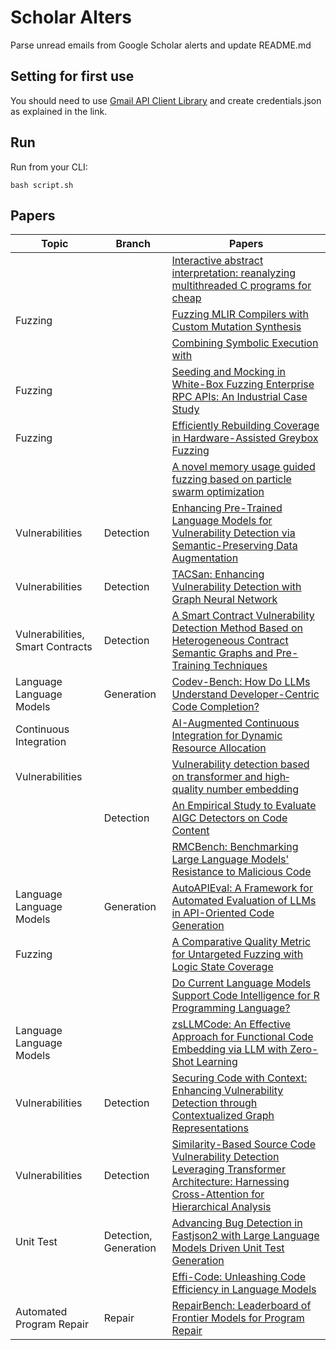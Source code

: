 # Scholar Alters
Parse unread emails from Google Scholar alerts and update README.md

## Setting for first use
You should need to use [Gmail API Client Library](https://developers.google.com/gmail/api/quickstart/python) and create
credentials.json as explained in the link.

## Run
Run from your CLI:
```
bash script.sh
```
## Papers

| Topic | Branch | Papers |
| --- | --- | --- |
|  |  | [Interactive abstract interpretation: reanalyzing multithreaded C programs for cheap](https://scholar.google.com/scholar_url?url=https://link.springer.com/article/10.1007/s10009-024-00768-9&hl=vi&sa=X&d=262980819768642032&ei=pVMZZ5imN_DIy9YPo7riqQs&scisig=AFWwaebzo70sMbnCWrf0a4IhvgWd&oi=scholaralrt&hist=apJ4fD8AAAAJ:16065687014273664109:AFWwaeYpvD7V4gPm0ywHhNT6YvSk&html=&pos=0&folt=rel) |
| Fuzzing |  | [Fuzzing MLIR Compilers with Custom Mutation Synthesis](https://scholar.google.com/scholar_url?url=https://web.cs.ucla.edu/~wangjiyuan/research/ICSE2025_SynthFuzz.pdf&hl=vi&sa=X&d=6685929165361275436&ei=pVMZZ5imN_DIy9YPo7riqQs&scisig=AFWwaeamDCqiA59ktK_OE7Daw9eB&oi=scholaralrt&hist=apJ4fD8AAAAJ:16065687014273664109:AFWwaeYpvD7V4gPm0ywHhNT6YvSk&html=&pos=1&folt=rel) |
|  |  | [Combining Symbolic Execution with](https://scholar.google.com/scholar_url?url=https://books.google.com/books%3Fhl%3Dvi%26lr%3D%26id%3D8KglEQAAQBAJ%26oi%3Dfnd%26pg%3DPA272%26ots%3DxdlsuWIOJX%26sig%3Dp_hRBWzO2ennMCU8W_EPfREEFrI&hl=vi&sa=X&d=957026856593186963&ei=pVMZZ5imN_DIy9YPo7riqQs&scisig=AFWwaebWKtH_Q7CDJbZFPtgT4NlX&oi=scholaralrt&hist=apJ4fD8AAAAJ:16065687014273664109:AFWwaeYpvD7V4gPm0ywHhNT6YvSk&html=&pos=2&folt=rel) |
| Fuzzing |  | [Seeding and Mocking in White-Box Fuzzing Enterprise RPC APIs: An Industrial Case Study](https://scholar.google.com/scholar_url?url=https://dl.acm.org/doi/abs/10.1145/3691620.3695265&hl=vi&sa=X&d=17084011972928831423&ei=pVMZZ5imN_DIy9YPo7riqQs&scisig=AFWwaeYXwqyUOtpeKsWR4bhBPqkV&oi=scholaralrt&hist=apJ4fD8AAAAJ:16065687014273664109:AFWwaeYpvD7V4gPm0ywHhNT6YvSk&html=&pos=3&folt=rel) |
| Fuzzing |  | [Efficiently Rebuilding Coverage in Hardware-Assisted Greybox Fuzzing](https://scholar.google.com/scholar_url?url=https://dl.acm.org/doi/pdf/10.1145/3678890.3678933&hl=vi&sa=X&d=13713099898487195025&ei=pVMZZ5imN_DIy9YPo7riqQs&scisig=AFWwaeaYaDlHhgnJBAyUIOFnPnq0&oi=scholaralrt&hist=apJ4fD8AAAAJ:16065687014273664109:AFWwaeYpvD7V4gPm0ywHhNT6YvSk&html=&pos=4&folt=rel) |
|  |  | [A novel memory usage guided fuzzing based on particle swarm optimization](https://scholar.google.com/scholar_url?url=https://www.sciencedirect.com/science/article/pii/S2210650224002852&hl=vi&sa=X&d=5225621378494061500&ei=pVMZZ5imN_DIy9YPo7riqQs&scisig=AFWwaealmu-3hD96gFJcTBK5Lh_m&oi=scholaralrt&hist=apJ4fD8AAAAJ:16065687014273664109:AFWwaeYpvD7V4gPm0ywHhNT6YvSk&html=&pos=5&folt=rel) |
| Vulnerabilities | Detection | [Enhancing Pre-Trained Language Models for Vulnerability Detection via Semantic-Preserving Data Augmentation](https://scholar.google.com/scholar_url?url=https://arxiv.org/pdf/2410.00249&hl=vi&sa=X&d=1531304795646348287&ei=pVMZZ5imN_DIy9YPo7riqQs&scisig=AFWwaeZZyB6KMkCtR4p0vFcNATY8&oi=scholaralrt&hist=apJ4fD8AAAAJ:16065687014273664109:AFWwaeYpvD7V4gPm0ywHhNT6YvSk&html=&pos=6&folt=rel) |
| Vulnerabilities | Detection | [TACSan: Enhancing Vulnerability Detection with Graph Neural Network](https://scholar.google.com/scholar_url?url=https://search.proquest.com/openview/4ebccba310caab7d75b5b43df96169fd/1%3Fpq-origsite%3Dgscholar%26cbl%3D2032404&hl=en&sa=X&d=17297454220996959964&ei=pVMZZ9fkNZuJ6rQPpOnUuQg&scisig=AFWwaeab-BpMhBb3poh1Q1PpIm9_&oi=scholaralrt&hist=apJ4fD8AAAAJ:15725322226479601129:AFWwaeYp-8wbw5OHTjoCHLP43E0V&html=&pos=1&folt=rel) |
| Vulnerabilities, Smart Contracts | Detection | [A Smart Contract Vulnerability Detection Method Based on Heterogeneous Contract Semantic Graphs and Pre-Training Techniques](https://scholar.google.com/scholar_url?url=https://www.mdpi.com/2079-9292/13/18/3786&hl=en&sa=X&d=17718174669949180746&ei=pVMZZ9fkNZuJ6rQPpOnUuQg&scisig=AFWwaeY01Zt8UfJ-qXMe5Xqu1Wve&oi=scholaralrt&hist=apJ4fD8AAAAJ:15725322226479601129:AFWwaeYp-8wbw5OHTjoCHLP43E0V&html=&pos=2&folt=rel) |
| Language Language Models | Generation | [Codev-Bench: How Do LLMs Understand Developer-Centric Code Completion?](https://scholar.google.com/scholar_url?url=https://arxiv.org/pdf/2410.01353&hl=en&sa=X&d=10666642767871274824&ei=pVMZZ9fkNZuJ6rQPpOnUuQg&scisig=AFWwaebGRjVkVCEmXmAYLtdiJoXB&oi=scholaralrt&hist=apJ4fD8AAAAJ:15725322226479601129:AFWwaeYp-8wbw5OHTjoCHLP43E0V&html=&pos=3&folt=rel) |
| Continuous Integration |  | [AI-Augmented Continuous Integration for Dynamic Resource Allocation](https://scholar.google.com/scholar_url?url=https://www.researchgate.net/profile/Venkata-Mohit-Tamanampudi/publication/384429269_AI-Augmented_Continuous_Integration_for_Dynamic_Resource_Allocation/links/66f8149a869f1104c6bae8fa/AI-Augmented-Continuous-Integration-for-Dynamic-Resource-Allocation.pdf&hl=en&sa=X&d=3365314175573927030&ei=pVMZZ9fkNZuJ6rQPpOnUuQg&scisig=AFWwaebdz7uKZ5LWIGBT7wMOkuXH&oi=scholaralrt&hist=apJ4fD8AAAAJ:15725322226479601129:AFWwaeYp-8wbw5OHTjoCHLP43E0V&html=&pos=4&folt=rel) |
| Vulnerabilities |  | [Vulnerability detection based on transformer and high‐quality number embedding](https://scholar.google.com/scholar_url?url=https://onlinelibrary.wiley.com/doi/abs/10.1002/cpe.8292&hl=vi&sa=X&d=515141882404889848&ei=pVMZZ7nvMvGt6rQPvqCIwA8&scisig=AFWwaeYk3VH-XZIx7RWE2m03iM7e&oi=scholaralrt&hist=apJ4fD8AAAAJ:11355862984917483435:AFWwaeZvT_NNWQMu4_zZrEW644gW&html=&pos=0&folt=rel) |
|  | Detection | [An Empirical Study to Evaluate AIGC Detectors on Code Content](https://scholar.google.com/scholar_url?url=https://dl.acm.org/doi/abs/10.1145/3691620.3695468&hl=vi&sa=X&d=15282468849465849228&ei=pVMZZ7nvMvGt6rQPvqCIwA8&scisig=AFWwaeY5Uwp7Qhfn_0pPd6s3AozQ&oi=scholaralrt&hist=apJ4fD8AAAAJ:11355862984917483435:AFWwaeZvT_NNWQMu4_zZrEW644gW&html=&pos=1&folt=rel) |
|  |  | [RMCBench: Benchmarking Large Language Models' Resistance to Malicious Code](https://scholar.google.com/scholar_url?url=https://arxiv.org/pdf/2409.15154&hl=vi&sa=X&d=3425686128050664369&ei=pVMZZ7nvMvGt6rQPvqCIwA8&scisig=AFWwaea9qFXNSx514mxAKlUCUkWT&oi=scholaralrt&hist=apJ4fD8AAAAJ:11355862984917483435:AFWwaeZvT_NNWQMu4_zZrEW644gW&html=&pos=2&folt=rel) |
| Language Language Models | Generation | [AutoAPIEval: A Framework for Automated Evaluation of LLMs in API-Oriented Code Generation](https://scholar.google.com/scholar_url?url=https://arxiv.org/pdf/2409.15228&hl=vi&sa=X&d=5587276547165868214&ei=pVMZZ7nvMvGt6rQPvqCIwA8&scisig=AFWwaeZ4Uw5YUQ6pWVVr_KlUw_qG&oi=scholaralrt&hist=apJ4fD8AAAAJ:11355862984917483435:AFWwaeZvT_NNWQMu4_zZrEW644gW&html=&pos=3&folt=rel) |
| Fuzzing |  | [A Comparative Quality Metric for Untargeted Fuzzing with Logic State Coverage](https://scholar.google.com/scholar_url?url=https://arxiv.org/pdf/2409.14987&hl=en&sa=X&d=991739126680282714&ei=pVMZZ9DRMYiCy9YPnfDFsQ4&scisig=AFWwaeYn65sf8A8n_FZnLXNUuUx_&oi=scholaralrt&hist=apJ4fD8AAAAJ:11137134570824175991:AFWwaeZJgvZkFmSwNlRigHvrI7d8&html=&pos=0&folt=rel) |
|  |  | [Do Current Language Models Support Code Intelligence for R Programming Language?](https://scholar.google.com/scholar_url?url=https://arxiv.org/pdf/2410.07793&hl=en&sa=X&d=14991957145492741001&ei=pVMZZ5SZNJWOy9YPstOYmQU&scisig=AFWwaeYlXwdLJ_oScGEzrjayWQUs&oi=scholaralrt&hist=apJ4fD8AAAAJ:11631047573362457156:AFWwaeYhbBKL65h4pzyKCNru3s-R&html=&pos=1&folt=rel) |
| Language Language Models |  | [zsLLMCode: An Effective Approach for Functional Code Embedding via LLM with Zero-Shot Learning](https://scholar.google.com/scholar_url?url=https://arxiv.org/pdf/2409.14644&hl=en&sa=X&d=16942726182251864865&ei=pVMZZ5SZNJWOy9YPstOYmQU&scisig=AFWwaeYq6OBPmpODM7NjVr5wFMRL&oi=scholaralrt&hist=apJ4fD8AAAAJ:11631047573362457156:AFWwaeYhbBKL65h4pzyKCNru3s-R&html=&pos=2&folt=rel) |
| Vulnerabilities | Detection | [Securing Code with Context: Enhancing Vulnerability Detection through Contextualized Graph Representations](https://scholar.google.com/scholar_url?url=https://ieeexplore.ieee.org/iel8/6287639/6514899/10689592.pdf&hl=en&sa=X&d=3383821516605080114&ei=pVMZZ5SZNJWOy9YPstOYmQU&scisig=AFWwaeZoFTdAn-GC0ZXySANioi24&oi=scholaralrt&hist=apJ4fD8AAAAJ:11631047573362457156:AFWwaeYhbBKL65h4pzyKCNru3s-R&html=&pos=3&folt=rel) |
| Vulnerabilities | Detection | [Similarity-Based Source Code Vulnerability Detection Leveraging Transformer Architecture: Harnessing Cross-Attention for Hierarchical Analysis](https://scholar.google.com/scholar_url?url=https://ieeexplore.ieee.org/iel8/6287639/6514899/10706239.pdf&hl=en&sa=X&d=1153375793646689943&ei=pVMZZ5SZNJWOy9YPstOYmQU&scisig=AFWwaebJymN35zqmXRTXMxBVth-N&oi=scholaralrt&hist=apJ4fD8AAAAJ:11631047573362457156:AFWwaeYhbBKL65h4pzyKCNru3s-R&html=&pos=4&folt=rel) |
| Unit Test | Detection, Generation | [Advancing Bug Detection in Fastjson2 with Large Language Models Driven Unit Test Generation](https://scholar.google.com/scholar_url?url=https://arxiv.org/pdf/2410.09414&hl=en&sa=X&d=1156470535898230124&ei=pVMZZ8GIMMy_y9YPw63P2Qc&scisig=AFWwaeY9IXIJ6ap8OGfdByRdY46L&oi=scholaralrt&hist=apJ4fD8AAAAJ:6234092987365270793:AFWwaeZHIN6aK_iU38VPuuMoYcVu&html=&pos=1&folt=rel) |
|  |  | [Effi-Code: Unleashing Code Efficiency in Language Models](https://scholar.google.com/scholar_url?url=https://arxiv.org/pdf/2410.10209&hl=en&sa=X&d=1109691509604134053&ei=pVMZZ8GIMMy_y9YPw63P2Qc&scisig=AFWwaebZo9dlnJQoK-tmCtwbWQPC&oi=scholaralrt&hist=apJ4fD8AAAAJ:6234092987365270793:AFWwaeZHIN6aK_iU38VPuuMoYcVu&html=&pos=3&folt=rel) |
| Automated Program Repair | Repair | [RepairBench: Leaderboard of Frontier Models for Program Repair](https://scholar.google.com/scholar_url?url=https://arxiv.org/pdf/2409.18952&hl=en&sa=X&d=17618665951264416605&ei=pVMZZ8GIMMy_y9YPw63P2Qc&scisig=AFWwaeY9tZF9xvhYDb9IOQbJs3qk&oi=scholaralrt&hist=apJ4fD8AAAAJ:6234092987365270793:AFWwaeZHIN6aK_iU38VPuuMoYcVu&html=&pos=4&folt=rel) |
